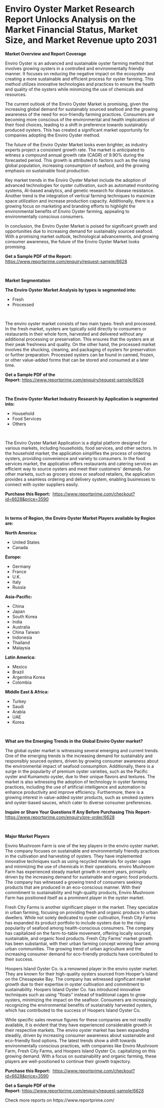 <p><h1>Enviro Oyster Market Research Report Unlocks Analysis on the Market Financial Status, Market Size, and Market Revenue upto 2031</h1></p><p><strong>Market Overview and Report Coverage</strong></p>
<p><p>Enviro Oyster is an advanced and sustainable oyster farming method that involves growing oysters in a controlled and environmentally friendly manner. It focuses on reducing the negative impact on the ecosystem and creating a more sustainable and efficient process for oyster farming. This method utilizes innovative technologies and practices to ensure the health and quality of the oysters while minimizing the use of chemicals and resources.</p><p>The current outlook of the Enviro Oyster Market is promising, given the increasing global demand for sustainably sourced seafood and the growing awareness of the need for eco-friendly farming practices. Consumers are becoming more conscious of the environmental and health implications of their food choices, leading to a shift in preference towards sustainably produced oysters. This has created a significant market opportunity for companies adopting the Enviro Oyster method.</p><p>The future of the Enviro Oyster Market looks even brighter, as industry experts project a consistent growth rate. The market is anticipated to witness a compound annual growth rate (CAGR) of 9.90% during the forecasted period. This growth is attributed to factors such as the rising global population, increasing consumption of seafood, and the growing emphasis on sustainable food production.</p><p>Key market trends in the Enviro Oyster Market include the adoption of advanced technologies for oyster cultivation, such as automated monitoring systems, AI-based analytics, and genetic research for disease resistance. Another trend is the integration of vertical farming techniques to maximize space utilization and increase production capacity. Additionally, there is a growing focus on marketing and branding efforts to highlight the environmental benefits of Enviro Oyster farming, appealing to environmentally conscious consumers.</p><p>In conclusion, the Enviro Oyster Market is poised for significant growth and opportunities due to increasing demand for sustainably sourced seafood. With a promising market outlook, technological advancements, and growing consumer awareness, the future of the Enviro Oyster Market looks promising.</p></p>
<p><strong>Get a Sample PDF of the Report:</strong> <a href="https://www.reportprime.com/enquiry/request-sample/6628">https://www.reportprime.com/enquiry/request-sample/6628</a></p>
<p>&nbsp;</p>
<p><strong>Market Segmentation</strong></p>
<p><strong>The Enviro Oyster Market Analysis by types is segmented into:</strong></p>
<p><ul><li>Fresh</li><li>Processed</li></ul></p>
<p>&nbsp;</p>
<p><p>The enviro oyster market consists of two main types: fresh and processed. In the fresh market, oysters are typically sold directly to consumers or restaurants in their whole form, harvested and delivered without any additional processing or preservation. This ensures that the oysters are at their peak freshness and quality. On the other hand, the processed market involves the shucking, cleaning, and packaging of oysters for preservation or further preparation. Processed oysters can be found in canned, frozen, or other value-added forms that can be stored and consumed at a later time.</p></p>
<p><strong>Get a Sample PDF of the Report:</strong>&nbsp;<a href="https://www.reportprime.com/enquiry/request-sample/6628">https://www.reportprime.com/enquiry/request-sample/6628</a></p>
<p>&nbsp;</p>
<p><strong>The Enviro Oyster Market Industry Research by Application is segmented into:</strong></p>
<p><ul><li>Household</li><li>Food Services</li><li>Others</li></ul></p>
<p>&nbsp;</p>
<p><p>The Enviro Oyster Market Application is a digital platform designed for various markets, including households, food services, and other sectors. In the household market, the application simplifies the process of ordering oysters, providing convenience and variety to consumers. In the food services market, the application offers restaurants and catering services an efficient way to source oysters and meet their customers' demands. For other markets, such as grocery stores or seafood retailers, the application provides a seamless ordering and delivery system, enabling businesses to connect with oyster suppliers easily.</p></p>
<p><strong>Purchase this Report:</strong>&nbsp; <a href="https://www.reportprime.com/checkout?id=6628&price=3590">https://www.reportprime.com/checkout?id=6628&price=3590</a></p>
<p>&nbsp;</p>
<p><strong>In terms of Region, the Enviro Oyster Market Players available by Region are:</strong></p>
<p>
    <p> <strong> North America: </strong>
        <ul>
            <li>United States</li>
            <li>Canada</li>
        </ul>
        </p> 
    <p> <strong> Europe: </strong>
        <ul>
            <li>Germany</li>
            <li>France</li>
            <li>U.K.</li>
            <li>Italy</li>
            <li>Russia</li>
        </ul>
        </p> 
    <p> <strong> Asia-Pacific: </strong>
        <ul>
            <li>China</li>
            <li>Japan</li>
            <li>South Korea</li>
            <li>India</li>
            <li>Australia</li>
            <li>China Taiwan</li>
            <li>Indonesia</li>
            <li>Thailand</li>
            <li>Malaysia</li>
        </ul>
        </p> 
    <p> <strong> Latin America: </strong>
        <ul>
            <li>Mexico</li>
            <li>Brazil</li>
            <li>Argentina Korea</li>
            <li>Colombia</li>
        </ul>
        </p> 
    <p> <strong> Middle East & Africa: </strong>
        <ul>
            <li>Turkey</li>
            <li>Saudi</li>
            <li>Arabia</li>
            <li>UAE</li>
            <li>Korea</li>
        </ul>
    </p>
    </p>
<p>&nbsp;</p>
<p><strong>What are the Emerging Trends in the Global Enviro Oyster market?</strong></p>
<p><p>The global oyster market is witnessing several emerging and current trends. One of the emerging trends is the increasing demand for sustainably and responsibly sourced oysters, driven by growing consumer awareness about the environmental impact of seafood consumption. Additionally, there is a surge in the popularity of premium oyster varieties, such as the Pacific oyster and Kumamoto oyster, due to their unique flavors and textures. The market is also witnessing the adoption of technology in oyster farming practices, including the use of artificial intelligence and automation to enhance productivity and improve efficiency. Furthermore, there is a growing interest in value-added oyster products, such as smoked oysters and oyster-based sauces, which cater to diverse consumer preferences.</p></p>
<p><strong>Inquire or Share Your Questions If Any Before Purchasing This Report</strong>- <a href="https://www.reportprime.com/enquiry/pre-order/6628">https://www.reportprime.com/enquiry/pre-order/6628</a></p>
<p>&nbsp;</p>
<p><strong>Major Market Players</strong></p>
<p><p>Enviro Mushroom Farm is one of the key players in the enviro oyster market. The company focuses on sustainable and environmentally friendly practices in the cultivation and harvesting of oysters. They have implemented innovative techniques such as using recycled materials for oyster cages and minimizing the use of chemicals in their operations. enviro Mushroom Farm has experienced steady market growth in recent years, primarily driven by the increasing demand for sustainable and organic food products. The company has witnessed a growing trend of consumers seeking products that are produced in an eco-conscious manner. With their commitment to sustainability and high-quality products, Enviro Mushroom Farm has positioned itself as a prominent player in the oyster market.</p><p>Fresh City Farms is another significant player in the market. They specialize in urban farming, focusing on providing fresh and organic produce to urban dwellers. While not solely dedicated to oyster cultivation, Fresh City Farms has expanded its product portfolio to include oysters due to the rising popularity of seafood among health-conscious consumers. The company has capitalized on the farm-to-table movement, offering locally sourced, sustainable, and organic food products. Fresh City Farms' market growth has been substantial, with their urban farming concept winning favor among urban communities. The growing trend of urban agriculture and the increasing consumer demand for eco-friendly products have contributed to their success.</p><p>Hoopers Island Oyster Co. is a renowned player in the enviro oyster market. They are known for their high-quality oysters sourced from Hooper's Island on the Chesapeake Bay. The company has witnessed significant market growth due to their expertise in oyster cultivation and commitment to sustainability. Hoopers Island Oyster Co. has introduced innovative techniques such as using "floats" instead of traditional cages to grow oysters, minimizing the impact on the seafloor. Consumers are increasingly recognizing the environmental benefits of sustainably harvested oysters, which has contributed to the success of Hoopers Island Oyster Co.</p><p>While specific sales revenue figures for these companies are not readily available, it is evident that they have experienced considerable growth in their respective markets. The enviro oyster market has been expanding steadily, driven by increasing consumer awareness about sustainable and eco-friendly food options. The latest trends show a shift towards environmentally conscious practices, with companies like Enviro Mushroom Farm, Fresh City Farms, and Hoopers Island Oyster Co. capitalizing on this growing demand. With a focus on sustainability and organic farming, these players are well-positioned to continue their growth trajectory.</p></p>
<p><strong>Purchase this Report:</strong>&nbsp;&nbsp;<a href="https://www.reportprime.com/checkout?id=6628&price=3590">https://www.reportprime.com/checkout?id=6628&price=3590</a></p>
<p></p>
<p><strong>Get a Sample PDF of the Report:</strong>&nbsp;<a href="https://www.reportprime.com/enquiry/request-sample/6628">https://www.reportprime.com/enquiry/request-sample/6628</a></p>
<p>Check more reports on https://www.reportprime.com/</p>